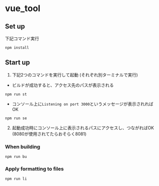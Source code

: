 # vue_tool

## Set up
下記コマンド実行
```
npm install
```
## Start up
1. 下記2つのコマンドを実行して起動
(それぞれ別ターミナルで実行)
* ビルドが成功すると、アクセス先のパスが表示される
```
npm run st
```
* コンソール上に`Listening on port 3000`というメッセージが表示されればOK
```
npm run se
```

2. 起動成功時にコンソール上に表示されるパスにアクセスし、つながればOK  
(8080が使用されてたらおそらく8081)

### When building
```
npm run bu
```

### Apply formatting to files
```
npm run li
```
